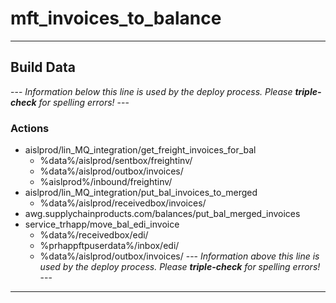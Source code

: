 # mft_invoices_to_balance
---

## Build Data
--- _Information below this line is used by the deploy process. Please **triple-check** for spelling errors!_ ---
### Actions
- aislprod/lin_MQ_integration/get_freight_invoices_for_bal
    - %data%/aislprod/sentbox/freightinv/
    - %data%/aislprod/outbox/invoices/    
    - %aislprod%/inbound/freightinv/
- aislprod/lin_MQ_integration/put_bal_invoices_to_merged
    - %data%/aislprod/receivedbox/invoices/
- awg.supplychainproducts.com/balances/put_bal_merged_invoices
- service_trhapp/move_bal_edi_invoice
    - %data%/receivedbox/edi/
    - %prhappftpuserdata%/inbox/edi/
    - %data%/aislprod/outbox/invoices/
--- _Information above this line is used by the deploy process. Please **triple-check** for spelling errors!_ ---
  
---
